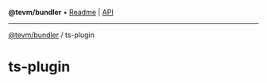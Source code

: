 **@tevm/bundler** • [Readme](../README.md) \| [API](../modules.md)

***

[@tevm/bundler](../README.md) / ts-plugin

# ts-plugin
